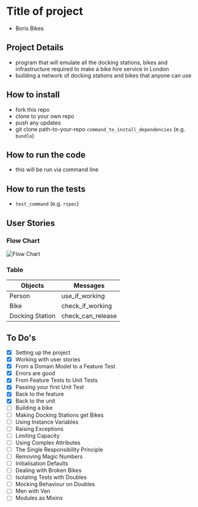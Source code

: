 # Title of project

- Boris Bikes

## Project Details

- program that will emulate all the docking stations, bikes and infrastructure required to make a bike hire service in London
- building a network of docking stations and bikes that anyone can use

## How to install

- fork this repo
- clone to your own repo
- push any updates
- git clone path-to-your-repo
  `command_to_install_dependencies` (e.g. `bundle`)

## How to run the code

- this will be run via command line

## How to run the tests

- `test_command` (e.g. `rspec`)

## User Stories

### Flow Chart

![Flow Chart](https://lucid.app/publicSegments/view/b3c59445-51c6-4573-abd2-0e3e7ef5ab4c/image.png)

### Table

| Objects         | Messages          |
| --------------- | ----------------- |
| Person          | use_if_working    |
| Bike            | check_if_working  |
| Docking Station | check_can_release |

## To Do's

- [x] Setting up the project
- [x] Working with user stories
- [x] From a Domain Model to a Feature Test
- [x] Errors are good
- [x] From Feature Tests to Unit Tests
- [x] Passing your first Unit Test
- [x] Back to the feature
- [x] Back to the unit
- [ ] Building a bike
- [ ] Making Docking Stations get Bikes
- [ ] Using Instance Variables
- [ ] Raising Exceptions
- [ ] Limiting Capacity
- [ ] Using Complex Attributes
- [ ] The Single Responsibility Principle
- [ ] Removing Magic Numbers
- [ ] Initialisation Defaults
- [ ] Dealing with Broken Bikes
- [ ] Isolating Tests with Doubles
- [ ] Mocking Behaviour on Doubles
- [ ] Men with Ven
- [ ] Modules as Mixins

